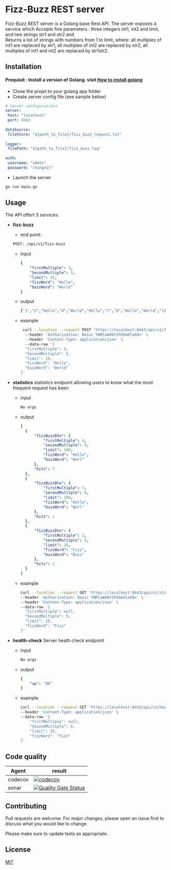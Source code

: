 #  Fizz-Buzz REST server  
  
Fizz-Buzz REST server is a Golang base Rest API. The server exposes a service which Accepts five parameters : three integers int1, int2 and limit, and two strings str1 and str2 and   
Returns a list of strings with numbers from 1 to limit, where: all multiples of int1 are replaced by str1, all multiples of int2 are replaced by str2, all multiples of int1 and int2 are replaced by str1str2.  
  
## Installation  
  
#### Prequisit : Install a version of Golang. visit [How to install golang](https://golang.org/doc/install)

 - Clone the projet to your golang app folder 
 - Create server config file (see sample below)
 ```yml  
 # Server configurations  
server:  
  host: "localhost"  
  port: 8443  
  
dataSource:  
  fileStore: "${path_to_file}/fizz_buzz_request.txt"  
  
logger:  
  filePath: "${path_to_file}/fizz_buzz.log"  
  
auth:  
  username: "admin"  
  password: "changeit"
```  
 - Launch the server 
```bash  
go run main.go
```
 ## Usage
 The API offert 3 services:
 
 - **fizz-buzz** 
	 - end point: 
	 ```bash
	 POST: /api/v1/fizz-buzz
	 ```
	 - Input
		```yml  
		{
			"firstMultiple": 3,
			"SecondMultiple": 5,
			"limit": 15,
			"fizzWord": "Hello",
			"buzzWord": "World"
		}
		```  
	- output
		```yml  
		["1","2","Hello","4","World","Hello","7","8","Hello","World","11","Hello","13","14","HelloWorld"]
		```  
	- example
		```bash
		 curl --location --request POST 'https://localhost:8443/api/v1/fizz-buzz' \  
		  --header 'Authorization: Basic YWRtaW46Y2hhbmdlaXQ=' \  
		  --header 'Content-Type: application/json' \  
		  --data-raw '{  
		  "firstMultiple": 3,  
		  "SecondMultiple": 5,  
		  "limit": 15,  
		  "fizzWord": "Hello",  
		  "buzzWord": "World"  
		}'
		```
 
 - **statistics**
 statistics endpoint allowing users to know what the most frequent request has been
	 
	 - input
	    ```bash
	   No args
	    ```
	  - output
		  ```yml
		  [
		    {
		        "fizzBuzzDto": {
		            "firstMultiple": 4,
		            "secondMultiple": 9,
		            "limit": 100,
		            "fizzWord": "Hello",
		            "buzzWord": "Worl"
		        },
		        "hits": 7
		    },
		    {
		        "fizzBuzzDto": {
		            "firstMultiple": 7,
		            "secondMultiple": 9,
		            "limit": 100,
		            "fizzWord": "Hello",
		            "buzzWord": "Worl"
		        },
		        "hits": 1
		    },
		    {
		        "fizzBuzzDto": {
		            "firstMultiple": 3,
		            "secondMultiple": 5,
		            "limit": 15,
		            "fizzWord": "Fizz",
		            "buzzWord": "Buzz"
		        },
		        "hits": 1
		    }
		]
		  ```
	  - example
		  ```bash
		  curl --location --request GET 'https://localhost:8443/api/v1/statistics' \
		--header 'Authorization: Basic YWRtaW46Y2hhbmdlaXQ=' \
		--header 'Content-Type: application/json' \
		--data-raw '{
		    "firstMultiple": null,
		    "SecondMultiple": 5,
		    "limit": 15,
		    "fizzWord": "Fizz"
		}'
		  ```
- **health-check**
	Server heath check endpoint 
	- 	 input
		    ```bash
		   No args
		    ```
	- output
		```yml
		{
		    "up": "OK"
		}
		```
	- example
		```bash
		curl --location --request GET 'https://localhost:8443/api/v1/health-check' \
		--header 'Content-Type: application/json' \
		--data-raw '{
		    "firstMultiple": null,
		    "SecondMultiple": 5,
		    "limit": 15,
		    "fizzWord": "Fizz"
		}'
		```

## Code quality  
 
| Agent | result |
|--|--|
| codecov |[![codecov](https://codecov.io/gh/rickdana/Fizz-Buzz-REST-server/branch/master/graph/badge.svg)](https://codecov.io/gh/rickdana/Fizz-Buzz-REST-server)  |
| sonar | [![Quality Gate Status](https://sonarcloud.io/api/project_badges/measure?project=rickdana_Fizz-Buzz-REST-server&metric=alert_status)](https://sonarcloud.io/dashboard?id=rickdana_Fizz-Buzz-REST-server) |
## Contributing  
Pull requests are welcome. For major changes, please open an issue first to discuss what you would like to change.  
  
Please make sure to update tests as appropriate.  
  
## License  
[MIT](https://choosealicense.com/licenses/mit/)
